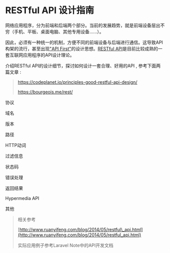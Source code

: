 # RESTful API 设计指南

网络应用程序，分为前端和后端两个部分。当前的发展趋势，就是前端设备层出不穷（手机、平板、桌面电脑、其他专用设备......）。

因此，必须有一种统一的机制，方便不同的前端设备与后端进行通信。这导致API构架的流行，甚至出现["API First"](http://www.google.com.hk/search?q=API+first)的设计思想。[RESTful API](http://en.wikipedia.org/wiki/Representational_state_transfer)是目前比较成熟的一套互联网应用程序的API设计理论。

介绍RESTful API的设计细节，探讨如何设计一套合理、好用的API , 参考下面两篇文章 : 

> https://codeplanet.io/principles-good-restful-api-design/
>
> https://bourgeois.me/rest/

协议

域名

版本

路径

HTTP动词

过滤信息

状态码

错误处理

返回结果

Hypermedia API

其他

> 相关参考
>
> [http://www.ruanyifeng.com/blog/2014/05/restful\_api.html](http://www.ruanyifeng.com/blog/2014/05/restful_api.html)
>
> 实际应用例子参考Laravel Note中的API开发文档



